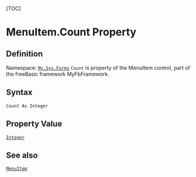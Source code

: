 [TOC]
# MenuItem.Count Property

## Definition
Namespace: [`My.Sys.Forms`](My.Sys.Forms.md)
`Count` is property of the MenuItem control, part of the freeBasic framework MyFbFramework.
## Syntax
```freeBasic
Count As Integer
```
## Property Value
[`Integer`]("https://www.freebasic.net/wiki/KeyPgInteger")
## See also
[`MenuItem`](MenuItem.md)
